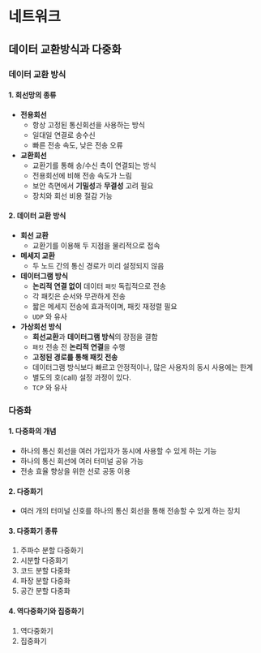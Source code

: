 # 네트워크
## 데이터 교환방식과 다중화
### 데이터 교환 방식
#### 1. 회선망의 종류
- **전용회선** 
  - 항상 고정된 통신회선을 사용하는 방식
  - 일대일 연결로 송수신
  - 빠른 전송 속도, 낮은 전송 오류
- **교환회선**
  - 교환기를 통해 송/수신 측이 연결되는 방식
  - 전용회선에 비해 전송 속도가 느림
  - 보안 측면에서 **기밀성**과 **무결성** 고려 필요
  - 장치와 회선 비용 절감 가능

#### 2. 데이터 교환 방식
- **회선 교환**
  - 교환기를 이용해 두 지점을 물리적으로 접속
- **메세지 교환**
  - 두 노드 간의 통신 경로가 미리 설정되지 않음
- **데이터그램 방식**
  - **논리적 연결 없이** 데이터 `패킷` 독립적으로 전송
  - 각 패킷은 순서와 무관하게 전송
  - 짧은 메세지 전송에 효과적이며, 패킷 재정렬 필요
  - `UDP` 와 유사
- **가상회선 방식**
  - **회선교환**과 **데이터그램 방식**의 장점을 결합
  - `패킷` 전송 전 **논리적 연결**을 수행
  - **고정된 경로를 통해 패킷 전송**
  - 데이터그램 방식보다 빠르고 안정적이나, 많은 사용자의 동시 사용에는 한계
  - 별도의 호(call) 설정 과정이 있다.
  - `TCP` 와 유사

### 다중화
#### 1. 다중화의 개념
- 하나의 통신 회선을 여러 가입자가 동시에 사용할 수 있게 하는 기능
- 하나의 통신 회선에 여러 터미널 공유 가능
- 전송 효율 향상을 위한 선로 공동 이용

#### 2. 다중화기
- 여러 개의 터미널 신호를 하나의 통신 회선을 통해 전송할 수 있게 하는 장치

#### 3. 다중화기 종류
1. 주파수 분할 다중화기
2. 시분할 다중화기
3. 코드 분할 다중화
4. 파장 분할 다중화
5. 공간 분할 다중화

#### 4. 역다중화기와 집중화기
1. 역다중화기
2. 집중화기

<br>

